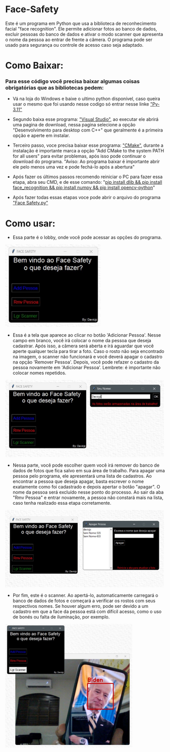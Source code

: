# Face-Safety
Este é um programa em Python que usa a biblioteca de reconhecimento facial "face recognition". Ele permite adicionar fotos ao banco de dados, excluir pessoas do banco de dados e ativar o modo scanner que apresenta o nome da pessoa ao entrar de frente a câmera. O programa pode ser usado para segurança ou controle de acesso caso seja adaptado.

# Como Baixar:

### Para esse código você precisa baixar algumas coisas obrigatórias que as bibliotecas pedem:

-  Vá na loja do Windows e baixe o ultimo python disponível, caso queira usar o mesmo que foi usando nesse codigo só entrar nesse linke ["Py-3.11"](https://apps.microsoft.com/store/detail/python-311/9NRWMJP3717K)

-  Segundo baixa esse programa: ["Visual Studio"](https://visualstudio.microsoft.com/pt-br/visual-cpp-build-tools/), ao executar ele abrirá uma pagina de download, nessa pagina selecione a opção "Desenvolvimento para desktop com C++" que geralmente é a primeira opção e aperte em instalar.

-  Terceiro passo, voce precisa baixar esse programa: ["CMake"](https://cmake.org/download/), durante a instalação é importante marca a opção "Add CMake to the system PATH for all users" para evitar problemas, após isso pode continuar o download do programa. "Aviso: Ao programa baixar é importante abrir ele pelo menos uma vez e pode fechá-lo após a abertura"

-  Após fazer os últimos passos recomendo reiniciar o PC para fazer essa etapa, abra seu CMD, e de esse comando: "[pip install dlib && pip install face_recognition && pip install numpy && pip install opencv-python]()"

-  Após fazer todas essas etapas voce pode abrir o arquivo do programa ["Face Safety.py"]()

# Como usar:

-  Essa parte é o lobby, onde você pode acessar as opções do programa.
<img src="https://github.com/Davicjc/Face-Safety/blob/main/Fotos/1-Lobby.jpg?raw=true" width="300">

-  Essa é a tela que aparece ao clicar no botão 'Adicionar Pessoa'. Nesse campo em branco, você irá colocar o nome da pessoa que deseja cadastrar. Após isso, a câmera será aberta e irá aguardar que você aperte qualquer tecla para tirar a foto. Caso o rosto não seja encontrado na imagem, o scanner não funcionará e você deverá apagar o cadastro na opção 'Remover Pessoa'. Depois, você pode refazer o cadastro da pessoa novamente em 'Adicionar Pessoa'. Lembrete: é importante não colocar nomes repetidos.
<img src="https://github.com/Davicjc/Face-Safety/blob/main/Fotos/2-Add.jpg?raw=true" width="500">

-  Nessa parte, você pode escolher quem você irá remover do banco de dados de fotos que fica salvo em sua área de trabalho. Para apagar uma pessoa pelo programa, ele apresentará uma lista de cadastros. Ao encontrar a pessoa que deseja apagar, basta escrever o nome exatamente como foi cadastrado e depois apertar o botão "apagar". O nome da pessoa será excluído nesse ponto do processo. Ao sair da aba "Rmv Pessoa" e entrar novamente, a pessoa não constará mais na lista, caso tenha realizado essa etapa corretamente.
<img src="https://github.com/Davicjc/Face-Safety/blob/main/Fotos/3-Rmv.jpg?raw=true" width="500">

-  Por fim, este é o scanner. Ao apertá-lo, automaticamente carregará o banco de dados de fotos e começará a verificar os rostos com seus respectivos nomes. Se houver algum erro, pode ser devido a um cadastro em que a face da pessoa está com difícil acesso, como o uso de bonés ou falta de iluminação, por exemplo.
<img src="https://github.com/Davicjc/Face-Safety/blob/main/Fotos/4-Scanner.jpg?raw=true" width="400">


